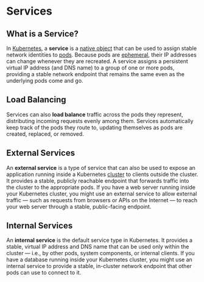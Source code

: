 
# Services

## What is a Service?

In [Kubernetes](../what-is-kubernetes), a **service** is a [native object](../native-objects) that can be used to assign
stable network identities to [pods](../pods).
Because pods are [ephemeral](../../concepts/ephemerality), their IP addresses can change whenever they are recreated.
A service assigns a persistent virtual IP address (and DNS name) to a group of one or more pods, providing a stable
network endpoint that remains the same even as the underlying pods come and go.

## Load Balancing

Services can also **load balance** traffic across the pods they represent, distributing incoming requests evenly among 
them. Services automatically keep track of the pods they route to, updating themselves as pods are created, replaced, 
or removed.

## External Services

An **external service** is a type of service that can also be used to expose an application running inside a Kubernetes
[cluster](../clusters) to clients outside the cluster. 
It provides a stable, publicly reachable endpoint that forwards traffic into the cluster to the appropriate pods.
If you have a web server running inside your Kubernetes cluster, you might use an external service to allow external
traffic — such as requests from browsers or APIs on the Internet — to reach your web server through a stable, 
public-facing endpoint.

## Internal Services

An **internal service** is the default service type in Kubernetes. It provides a stable, virtual IP address and DNS name 
that can be used only within the cluster — i.e., by other pods, system components, or internal clients.
If you have a database running inside your Kubernetes cluster, you might use an internal service to provide a stable, 
in-cluster network endpoint that other pods can use to connect to it.
